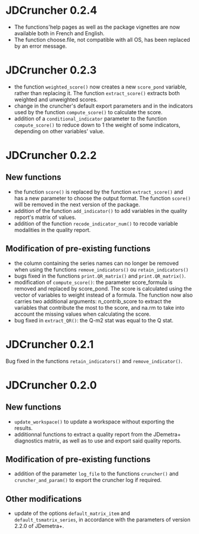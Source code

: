 # JDCruncher 0.2.4

* The functions'help pages as well as the package vignettes are now available both in French and English.  
* The function choose.file, not compatible with all OS, has been replaced by an error message.  

# JDCruncher 0.2.3

 * the function `weighted_score()` now creates a new `score_pond` variable, rather than replacing it. The function `extract_score()` extracts both weighted and unweighted scores.
 * change in the cruncher's default export parameters and in the indicators used by the function `compute_score()` to calculate the score.
 * addition of a `conditional_indicator` parameter to the function `compute_score()` to reduce down to 1 the weight of some indicators, depending on other variables' value.

# JDCruncher 0.2.2

## New functions

 * the function `score()` is replaced by the function `extract_score()` and has a new parameter to choose the output format. The function `score()` will be removed in the next version of the package.
 * addition of the function `add_indicator()` to add variables in the quality report's matrix of values.
 * addition of the function `recode_indicator_num()` to recode variable modalities in the quality report.

## Modification of pre-existing functions

 * the column containing the series names can no longer be removed when using the functions `remove_indicators()` ou `retain_indicators()`
 * bugs fixed in the functions `print.QR_matrix()` and `print.QR_matrix()`.
 * modification of `compute_score()`: the parameter score_formula is removed and replaced by score_pond. The score is calculated using the vector of variables to weight instead of a formula. The function now also carries two additional arguments: n_contrib_score to extract the variables that contribute the most to the score, and na.rm to take into account the missing values when calculating the score.
 * bug fixed in  `extract_QR()`: the Q-m2 stat was equal to the Q stat.

# JDCruncher 0.2.1

Bug fixed in the functions `retain_indicators()` and `remove_indicator()`.


# JDCruncher 0.2.0

## New functions

 * `update_workspace()` to update a workspace without exporting the results.
 * additionnal functions to extract a quality report from the JDemetra+ diagnostics matrix, as well as to use and export said quality reports.

##  Modification of pre-existing functions

 * addition of the parameter `log_file` to the functions `cruncher()` and `cruncher_and_param()` to export the cruncher log if required.

## Other modifications

 * update of the options `default_matrix_item` and `default_tsmatrix_series`, in accordance with the parameters of version 2.2.0 of JDemetra+.
